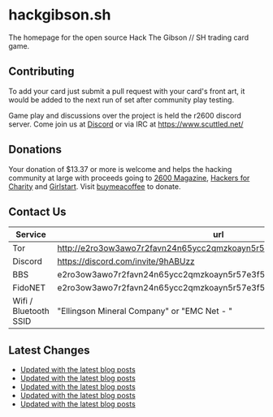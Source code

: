 # hackgibson.sh
The homepage for the open source Hack The Gibson // SH trading card game.


## Contributing

To add your card just submit a pull request with your card's front art, it would be added to the next run of set after community play testing.

Game play and discussions over the project is held the r2600 discord server. Come join us at [Discord](https://discord.com/invite/9hABUzz) or via IRC at https://www.scuttled.net/


## Donations

Your donation of $13.37 or more is welcome and helps the hacking community at large with proceeds going to [2600 Magazine](https://2600.com/), [Hackers for Charity](https://hackersforcharity.org) and [Girlstart](https://girlstart.org).  Visit [buymeacoffee](https://www.buymeacoffee.com/hackgibson.sh) to donate.


## Contact Us

Service | url
-|-
Tor | http://e2ro3ow3awo7r2favn24n65ycc2qmzkoayn5r57e3f56nvjwdcgg32ad.onion
Discord | https://discord.com/invite/9hABUzz
BBS | e2ro3ow3awo7r2favn24n65ycc2qmzkoayn5r57e3f56nvjwdcgg32ad.onion:23
FidoNET | e2ro3ow3awo7r2favn24n65ycc2qmzkoayn5r57e3f56nvjwdcgg32ad.onion:24554
Wifi / Bluetooth SSID | "Ellingson Mineral Company" or "EMC Net - <fidonet address>"

## Latest Changes
<!-- BLOG-POST-LIST:START -->
- [Updated with the latest blog posts](https://github.com/DFW2600/hackgibson.sh/commit/6fdd74e161c0b3a46f54fdb1ca2ac6343561c066)
- [Updated with the latest blog posts](https://github.com/DFW2600/hackgibson.sh/commit/a9bda9b9902b3213522e9c8cc0e51ecf0b2eef4a)
- [Updated with the latest blog posts](https://github.com/DFW2600/hackgibson.sh/commit/7ba80c68f5a21e5eae6faebabc165e7d6e6666fc)
- [Updated with the latest blog posts](https://github.com/DFW2600/hackgibson.sh/commit/a64a8aabf3cac95e390a579dd06818b789f88e71)
- [Updated with the latest blog posts](https://github.com/DFW2600/hackgibson.sh/commit/b645a08fa928893b2ffe2806477d51bcdda09e51)
<!-- BLOG-POST-LIST:END -->
